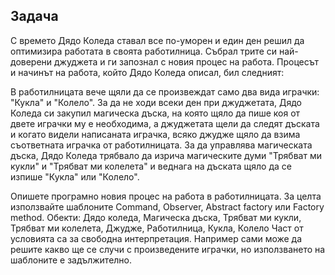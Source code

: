 ## Задача

С времето Дядо Коледа ставал все по-уморен и един ден решил да оптимизира работата в своята работилница.
Събрал трите си най-доверени джуджета и ги запознал с новия процес на работа.
Процесът и начинът на работа, който Дядо Коледа описал, бил следният:

В работилницата вече щяли да се произвеждат само два вида играчки: "Кукла" и "Колело".
За да не ходи всеки ден при джуджетата, Дядо Коледа си закупил магическа дъска,
на която щяло да пише коя от двете играчки му е необходима, а джуджетата щели да следят дъската
и когато видели написаната играчка, всяко джудже щяло да взима съответната играчка от работилницата.
За да управлява магическата дъска, Дядо Коледа трябвало да изрича магическите думи "Трябват ми кукли"
и "Трябват ми колелета" и веднага на дъската щяло да се изпише "Кукла" или "Колело".

Опишете програмно новия процес на работа в работилницата.
За целта използвайте шаблоните Command, Observer, Abstract factory или Factory method.
Обекти: Дядо коледа, Магическа дъска, Трябват ми кукли, Трябват ми колелета, Джудже, Работилница, Кукла, Колело
Част от условията са за свободна интерпретация. Например сами може да решите какво ще се случи с
произведените играчки, но използването на шаблоните е задължително.
